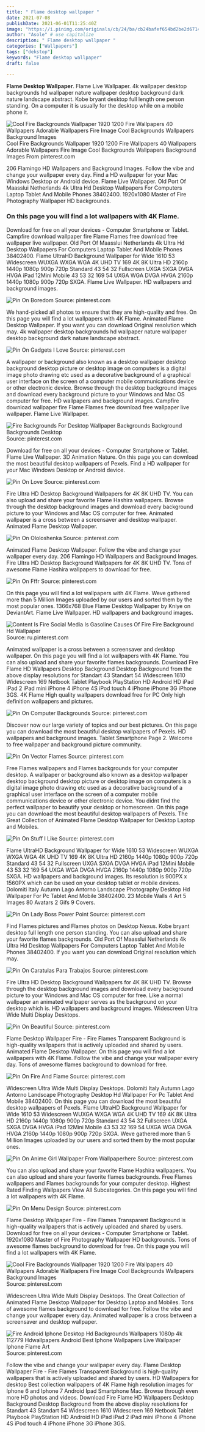 ```yaml
---
title: " Flame desktop wallpaper "
date: 2021-07-08
publishDate: 2021-06-01T11:25:40Z
image: "https://i.pinimg.com/originals/cb/24/ba/cb24bafef654bd2be2d671421a0b1d52.jpg"
author: "Asole" # use capitalize
description: " Flame desktop wallpaper "
categories: ["Wallpapers"]
tags: ["dekstop"]
keywords: "Flame desktop wallpaper"
draft: false

---
```



**Flame Desktop Wallpaper**. Flame Live Wallpaper. 4k wallpaper desktop backgrounds hd wallpaper nature wallpaper desktop background dark nature landscape abstract. Kobe bryant desktop full length one person standing. On a computer it is usually for the desktop while on a mobile phone it.

![Cool Fire Backgrounds Wallpaper 1920 1200 Fire Wallpapers 40 Wallpapers Adorable Wallpapers Fire Image Cool Backgrounds Wallpapers Background Images](https://i.pinimg.com/originals/da/fc/bd/dafcbd84467ca2b4e5365ca1a65475ad.jpg "Cool Fire Backgrounds Wallpaper 1920 1200 Fire Wallpapers 40 Wallpapers Adorable Wallpapers Fire Image Cool Backgrounds Wallpapers Background Images")
Cool Fire Backgrounds Wallpaper 1920 1200 Fire Wallpapers 40 Wallpapers Adorable Wallpapers Fire Image Cool Backgrounds Wallpapers Background Images From pinterest.com


206 Flamingo HD Wallpapers and Background Images. Follow the vibe and change your wallpaper every day. Find a HD wallpaper for your Mac Windows Desktop or Android device. Flame Live Wallpaper. Old Port Of Maasslui Netherlands 4k Ultra Hd Desktop Wallpapers For Computers Laptop Tablet And Mobile Phones 38402400. 1920x1080 Master of Fire Photography Wallpaper HD backgrounds.

### On this page you will find a lot wallpapers with 4K Flame.

Download for free on all your devices - Computer Smartphone or Tablet. Campfire download wallpaper fire Flame Flames free download free wallpaper live wallpaper. Old Port Of Maasslui Netherlands 4k Ultra Hd Desktop Wallpapers For Computers Laptop Tablet And Mobile Phones 38402400. Flame UltraHD Background Wallpaper for Wide 1610 53 Widescreen WUXGA WXGA WGA 4K UHD TV 169 4K 8K Ultra HD 2160p 1440p 1080p 900p 720p Standard 43 54 32 Fullscreen UXGA SXGA DVGA HVGA iPad 12Mini Mobile 43 53 32 169 54 UXGA WGA DVGA HVGA 2160p 1440p 1080p 900p 720p SXGA. Flame Live Wallpaper. HD wallpapers and background images.


![Pin On Boredom](https://i.pinimg.com/originals/4d/c2/62/4dc262aca04032227b09ef0492b7aa32.jpg "Pin On Boredom")
Source: pinterest.com

We hand-picked all photos to ensure that they are high-quality and free. On this page you will find a lot wallpapers with 4K Flame. Animated Flame Desktop Wallpaper. If you want you can download Original resolution which may. 4k wallpaper desktop backgrounds hd wallpaper nature wallpaper desktop background dark nature landscape abstract.

![Pin On Gadgets I Love](https://i.pinimg.com/originals/ef/39/e8/ef39e86c90899f3a6982f54a9f652640.jpg "Pin On Gadgets I Love")
Source: pinterest.com

A wallpaper or background also known as a desktop wallpaper desktop background desktop picture or desktop image on computers is a digital image photo drawing etc used as a decorative background of a graphical user interface on the screen of a computer mobile communications device or other electronic device. Browse through the desktop background images and download every background picture to your Windows and Mac OS computer for free. HD wallpapers and background images. Campfire download wallpaper fire Flame Flames free download free wallpaper live wallpaper. Flame Live Wallpaper.

![Fire Backgrounds For Desktop Wallpaper Backgrounds Background Backgrounds Desktop](https://i.pinimg.com/736x/2b/db/1b/2bdb1b14ee8b6a1da9d340ea8b0f9e12.jpg "Fire Backgrounds For Desktop Wallpaper Backgrounds Background Backgrounds Desktop")
Source: pinterest.com

Download for free on all your devices - Computer Smartphone or Tablet. Flame Live Wallpaper. 3D Animation Nature. On this page you can download the most beautiful desktop wallpapers of Pexels. Find a HD wallpaper for your Mac Windows Desktop or Android device.

![Pin On Love](https://i.pinimg.com/originals/74/dc/35/74dc3546c449a19777182eabe056adc2.jpg "Pin On Love")
Source: pinterest.com

Fire Ultra HD Desktop Background Wallpapers for 4K 8K UHD TV. You can also upload and share your favorite Flame Hashira wallpapers. Browse through the desktop background images and download every background picture to your Windows and Mac OS computer for free. Animated wallpaper is a cross between a screensaver and desktop wallpaper. Animated Flame Desktop Wallpaper.

![Pin On Ololoshenka](https://i.pinimg.com/originals/e6/7d/a3/e67da38603a744d79ea517ea6e402157.jpg "Pin On Ololoshenka")
Source: pinterest.com

Animated Flame Desktop Wallpaper. Follow the vibe and change your wallpaper every day. 206 Flamingo HD Wallpapers and Background Images. Fire Ultra HD Desktop Background Wallpapers for 4K 8K UHD TV. Tons of awesome Flame Hashira wallpapers to download for free.

![Pin On Fffr](https://i.pinimg.com/originals/f2/96/1d/f2961d9ea205a4e8bd38888641200563.jpg "Pin On Fffr")
Source: pinterest.com

On this page you will find a lot wallpapers with 4K Flame. Weve gathered more than 5 Million Images uploaded by our users and sorted them by the most popular ones. 1366x768 Blue Flame Desktop Wallpaper by Kniye on DeviantArt. Flame Live Wallpaper. HD wallpapers and background images.

![Content Is Fire Social Media Is Gasoline Causes Of Fire Fire Background Hd Wallpaper](https://i.pinimg.com/originals/b7/0d/0f/b70d0f9a71003670af34892a7bd84e61.jpg "Content Is Fire Social Media Is Gasoline Causes Of Fire Fire Background Hd Wallpaper")
Source: ru.pinterest.com

Animated wallpaper is a cross between a screensaver and desktop wallpaper. On this page you will find a lot wallpapers with 4K Flame. You can also upload and share your favorite flames backgrounds. Download Fire Flame HD Wallpapers Desktop Background Desktop Background from the above display resolutions for Standart 43 Standart 54 Widescreen 1610 Widescreen 169 Netbook Tablet Playbook PlayStation HD Android HD iPad iPad 2 iPad mini iPhone 4 iPhone 4S iPod touch 4 iPhone iPhone 3G iPhone 3GS. 4K Flame High quality wallpapers download free for PC Only high definition wallpapers and pictures.

![Pin On Computer Backgrounds](https://i.pinimg.com/originals/a2/23/d5/a223d5d926b05df9a5509df519de6e85.png "Pin On Computer Backgrounds")
Source: pinterest.com

Discover now our large variety of topics and our best pictures. On this page you can download the most beautiful desktop wallpapers of Pexels. HD wallpapers and background images. Tablet Smartphone Page 2. Welcome to free wallpaper and background picture community.

![Pin On Vector Flames](https://i.pinimg.com/originals/02/c6/43/02c643a7c0df0935d6bd1a2663d594e8.jpg "Pin On Vector Flames")
Source: pinterest.com

Free Flames wallpapers and Flames backgrounds for your computer desktop. A wallpaper or background also known as a desktop wallpaper desktop background desktop picture or desktop image on computers is a digital image photo drawing etc used as a decorative background of a graphical user interface on the screen of a computer mobile communications device or other electronic device. You didnt find the perfect wallpaper to beautify your desktop or homescreen. On this page you can download the most beautiful desktop wallpapers of Pexels. The Great Collection of Animated Flame Desktop Wallpaper for Desktop Laptop and Mobiles.

![Pin On Stuff I Like](https://i.pinimg.com/originals/3a/a5/2b/3aa52b40554b6ab8632e4474fb15f6cd.jpg "Pin On Stuff I Like")
Source: pinterest.com

Flame UltraHD Background Wallpaper for Wide 1610 53 Widescreen WUXGA WXGA WGA 4K UHD TV 169 4K 8K Ultra HD 2160p 1440p 1080p 900p 720p Standard 43 54 32 Fullscreen UXGA SXGA DVGA HVGA iPad 12Mini Mobile 43 53 32 169 54 UXGA WGA DVGA HVGA 2160p 1440p 1080p 900p 720p SXGA. HD wallpapers and background images. Its resolution is 900PX x 1560PX which can be used on your desktop tablet or mobile devices. Dolomiti Italy Autumn Lago Antorno Landscape Photography Desktop Hd Wallpaper For Pc Tablet And Mobile 38402400. 23 Mobile Walls 4 Art 5 Images 80 Avatars 2 Gifs 9 Covers.

![Pin On Lady Boss Power Point](https://i.pinimg.com/originals/48/9c/cc/489ccc100ddce0fc7731427a70e2499c.jpg "Pin On Lady Boss Power Point")
Source: pinterest.com

Find Flames pictures and Flames photos on Desktop Nexus. Kobe bryant desktop full length one person standing. You can also upload and share your favorite flames backgrounds. Old Port Of Maasslui Netherlands 4k Ultra Hd Desktop Wallpapers For Computers Laptop Tablet And Mobile Phones 38402400. If you want you can download Original resolution which may.

![Pin On Caratulas Para Trabajos](https://i.pinimg.com/originals/97/17/0c/97170c0bb758a6d77c7e4775cf107a47.jpg "Pin On Caratulas Para Trabajos")
Source: pinterest.com

Fire Ultra HD Desktop Background Wallpapers for 4K 8K UHD TV. Browse through the desktop background images and download every background picture to your Windows and Mac OS computer for free. Like a normal wallpaper an animated wallpaper serves as the background on your desktop which is. HD wallpapers and background images. Widescreen Ultra Wide Multi Display Desktops.

![Pin On Beautiful](https://i.pinimg.com/originals/6d/de/ba/6ddeba579d0c7ea4c24c0596d530e18d.jpg "Pin On Beautiful")
Source: pinterest.com

Flame Desktop Wallpaper Fire - Fire Flames Transparent Background is high-quality wallpapers that is actively uploaded and shared by users. Animated Flame Desktop Wallpaper. On this page you will find a lot wallpapers with 4K Flame. Follow the vibe and change your wallpaper every day. Tons of awesome flames background to download for free.

![Pin On Fire And Flame](https://i.pinimg.com/originals/88/1b/da/881bdae9acd3395adf2b1e8cad60c9bd.jpg "Pin On Fire And Flame")
Source: pinterest.com

Widescreen Ultra Wide Multi Display Desktops. Dolomiti Italy Autumn Lago Antorno Landscape Photography Desktop Hd Wallpaper For Pc Tablet And Mobile 38402400. On this page you can download the most beautiful desktop wallpapers of Pexels. Flame UltraHD Background Wallpaper for Wide 1610 53 Widescreen WUXGA WXGA WGA 4K UHD TV 169 4K 8K Ultra HD 2160p 1440p 1080p 900p 720p Standard 43 54 32 Fullscreen UXGA SXGA DVGA HVGA iPad 12Mini Mobile 43 53 32 169 54 UXGA WGA DVGA HVGA 2160p 1440p 1080p 900p 720p SXGA. Weve gathered more than 5 Million Images uploaded by our users and sorted them by the most popular ones.

![Pin On Anime Girl Wallpaper From Wallpaperhere](https://i.pinimg.com/originals/f9/2f/f9/f92ff94df5df78258849e6829ca670d3.jpg "Pin On Anime Girl Wallpaper From Wallpaperhere")
Source: pinterest.com

You can also upload and share your favorite Flame Hashira wallpapers. You can also upload and share your favorite flames backgrounds. Free Flames wallpapers and Flames backgrounds for your computer desktop. Highest Rated Finding Wallpapers View All Subcategories. On this page you will find a lot wallpapers with 4K Flame.

![Pin On Menu Design](https://i.pinimg.com/originals/7a/7f/2e/7a7f2e0714f0e1993ee1328d774e96b8.jpg "Pin On Menu Design")
Source: pinterest.com

Flame Desktop Wallpaper Fire - Fire Flames Transparent Background is high-quality wallpapers that is actively uploaded and shared by users. Download for free on all your devices - Computer Smartphone or Tablet. 1920x1080 Master of Fire Photography Wallpaper HD backgrounds. Tons of awesome flames background to download for free. On this page you will find a lot wallpapers with 4K Flame.

![Cool Fire Backgrounds Wallpaper 1920 1200 Fire Wallpapers 40 Wallpapers Adorable Wallpapers Fire Image Cool Backgrounds Wallpapers Background Images](https://i.pinimg.com/originals/da/fc/bd/dafcbd84467ca2b4e5365ca1a65475ad.jpg "Cool Fire Backgrounds Wallpaper 1920 1200 Fire Wallpapers 40 Wallpapers Adorable Wallpapers Fire Image Cool Backgrounds Wallpapers Background Images")
Source: pinterest.com

Widescreen Ultra Wide Multi Display Desktops. The Great Collection of Animated Flame Desktop Wallpaper for Desktop Laptop and Mobiles. Tons of awesome flames background to download for free. Follow the vibe and change your wallpaper every day. Animated wallpaper is a cross between a screensaver and desktop wallpaper.

![Fire Android Iphone Desktop Hd Backgrounds Wallpapers 1080p 4k 112779 Hdwallpapers Android Best Iphone Wallpapers Live Wallpaper Iphone Flame Art](https://i.pinimg.com/originals/cb/24/ba/cb24bafef654bd2be2d671421a0b1d52.jpg "Fire Android Iphone Desktop Hd Backgrounds Wallpapers 1080p 4k 112779 Hdwallpapers Android Best Iphone Wallpapers Live Wallpaper Iphone Flame Art")
Source: pinterest.com

Follow the vibe and change your wallpaper every day. Flame Desktop Wallpaper Fire - Fire Flames Transparent Background is high-quality wallpapers that is actively uploaded and shared by users. HD Wallpapers for desktop Best collection wallpapers of 4K Flame high resolution images for Iphone 6 and Iphone 7 Android Ipad Smartphone Mac. Browse through even more HD photos and videos. Download Fire Flame HD Wallpapers Desktop Background Desktop Background from the above display resolutions for Standart 43 Standart 54 Widescreen 1610 Widescreen 169 Netbook Tablet Playbook PlayStation HD Android HD iPad iPad 2 iPad mini iPhone 4 iPhone 4S iPod touch 4 iPhone iPhone 3G iPhone 3GS.

